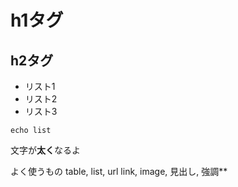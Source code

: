 # h1タグ

## h2タグ

- リスト1
- リスト2
- リスト3

```echo list```

文字が**太く**なるよ

よく使うもの
table, list, url link, image, 見出し, 強調**